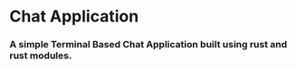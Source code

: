 # Chat Application

### A simple Terminal Based Chat Application built using rust and rust modules.
